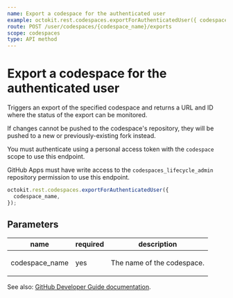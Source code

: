```yaml
---
name: Export a codespace for the authenticated user
example: octokit.rest.codespaces.exportForAuthenticatedUser({ codespace_name })
route: POST /user/codespaces/{codespace_name}/exports
scope: codespaces
type: API method
---
```


# Export a codespace for the authenticated user

Triggers an export of the specified codespace and returns a URL and ID where the status of the export can be monitored.

If changes cannot be pushed to the codespace's repository, they will be pushed to a new or previously-existing fork instead.

You must authenticate using a personal access token with the `codespace` scope to use this endpoint.

GitHub Apps must have write access to the `codespaces_lifecycle_admin` repository permission to use this endpoint.

```js
octokit.rest.codespaces.exportForAuthenticatedUser({
  codespace_name,
});
```

## Parameters

<table>
  <thead>
    <tr>
      <th>name</th>
      <th>required</th>
      <th>description</th>
    </tr>
  </thead>
  <tbody>
    <tr><td>codespace_name</td><td>yes</td><td>

The name of the codespace.

</td></tr>
  </tbody>
</table>

See also: [GitHub Developer Guide documentation](https://docs.github.com/rest/codespaces/codespaces#export-a-codespace-for-the-authenticated-user).
